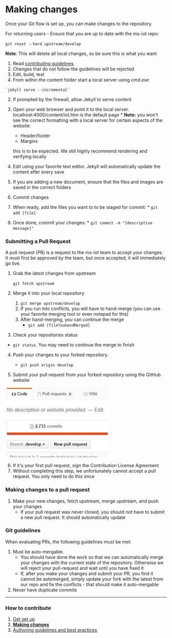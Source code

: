 # Making changes

Once your Git flow is set up, you can make changes to the repository.

For returning users - Ensure that you are up to date with the ms-iot repo:

  `git reset --hard upstream/develop`
  
**Note**: This will delete all local changes, so be sure this is what you want

1. Read [contributing guidelines](authoring-guidelines.md).
  1. Changes that do not follow the guidelines will be rejected
2. Edit, build, test
  1. From within the content folder start a local server using *cmd.exe*
  
    `jekyll serve --incremental`
  2. If prompted by the firewall, allow Jekyll to serve content
  3. Open your web browser and point it to the local server. localhost:4000/content/iot.htm is the default page
    * **Note:** you won't see the correct formatting with a local server for certain aspects of the website:
        * Header/footer
        * Margins
  
        this is to be expected. We still highly recommend rendering and verifying locally
  4. Edit using your favorite text editor. Jekyll will automatically update the content after every save
  5. If you are adding a new document, ensure that the files and images are saved in the correct folders
3. Commit changes 
  1. When ready, add the files you want to to be staged for commit:
    * `git add [file]`
  2. Once done, commit your changes:
    * `git commit -m "[descriptive message]" `

### Submitting a Pull Request

A pull request (PR) is a request to the ms-iot team to accept your changes. It must first be approved by the team, but once accepted, it will immediately go live.

1. Grab the latest changes from upstream

    `git fetch upstream`
    
2. Merge it into your local repository
    1. `git merge upstream/develop`
    2. If you run into conflicts, you will have to hand-merge (you can use your favorite merging tool or even notepad for this)
    3. After hand-merging, you can continue the merge
        * `git add [fileYouHandMerged]`
        
3. Check your repositories status
  * `git status`. You may need to continue the merge to finish

4. Push your changes to your forked repository.
    * `git push origin develop`
    
5. Submit your pull request from your forked repository using the GitHub website

  ![Pull request](../images/contribute/newPR.png) 

6. If it's your first pull request, sign the Contribution License Agreement 
  1.	Without completing this step, we unfortunately cannot accept a pull request. You only need to do this once 

### Making changes to a pull request

1. Make your new changes, fetch upstream, merge upstream, and push your changes
    * If your pull request was never closed, you should not have to submit a new pull request. It should automatically update
    
### Git guidelines

When evaluating PRs, the following guidelines must be met:

1. Must be auto-mergable.
    * You should have done the work so that we can automatically merge your changes with the current state of the repository. Otherwise we will reject your pull-request and wait until you have fixed it
    * If, after you make your changes and submit your PR, you find it cannot be automerged, simply update your fork with the latest from our repo and fix the conflicts - that should make it auto-mergable
2. Never have duplicate commits

___

### How to contribute

1. [Get set up](get-setup.md)
2. **[Making changes](making-changes.md)** 
3. [Authoring guidelines and best practices](authoring-guidelines.md)
